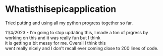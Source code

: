 # Whatisthisepicapplication
Tried putting and using all my python progress together so far.

11/4/2023 - I'm going to stop updating this, I made a ton of prgress by working on this and it was really fun but I think<br>it is getting a bit messy for me. Overall I think this<br>went really nicely and I don't recall ever coming close to 200 lines of code.
